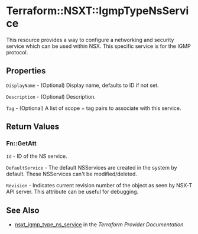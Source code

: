 # Terraform::NSXT::IgmpTypeNsService

This resource provides a way to configure a networking and security service which can be used within NSX. This specific service is for the IGMP protocol.

## Properties

`DisplayName` - (Optional) Display name, defaults to ID if not set.

`Description` - (Optional) Description.

`Tag` - (Optional) A list of scope + tag pairs to associate with this service.


## Return Values

### Fn::GetAtt

`Id` - ID of the NS service.

`DefaultService` - The default NSServices are created in the system by default. These NSServices can't be modified/deleted.

`Revision` - Indicates current revision number of the object as seen by NSX-T API server. This attribute can be useful for debugging.

## See Also

* [nsxt_igmp_type_ns_service](https://www.terraform.io/docs/providers/nsxt/r/igmp_type_ns_service.html) in the _Terraform Provider Documentation_